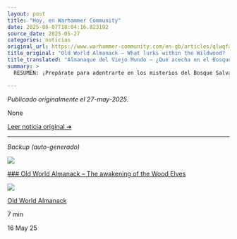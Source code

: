 ```yaml
---
layout: post
title: "Hoy, en Warhammer Community"
date: 2025-06-07T18:04:16.823192
source_date: 2025-05-27
categories: noticias
original_url: https://www.warhammer-community.com/en-gb/articles/qlwqfahu/old-world-almanack-what-lurks-within-the-wildwood/
title_original: "Old World Almanack – What lurks within the Wildwood? - Warhammer Community"
title_translated: "Almanaque del Viejo Mundo – ¿Qué acecha en el Bosque Salvaje? - Comunidad Warhammer"
summary: >
  RESUMEN: ¡Prepárate para adentrarte en los misterios del Bosque Salvaje con el último artículo del Almanaque del Viejo Mundo! Descubre qué criaturas y secretos se esconden entre los árboles de este enigmático lugar, mientras los Elfos Silvanos despiertan de su letargo. Este emocionante avance te llevará a explorar los rincones más oscuros y fascinantes del mundo de Warhammer, donde la magia y el peligro acechan en cada sombra. No te pierdas esta oportunidad de conocer más sobre el despertar de los Elfos Silvanos y su impacto en el Viejo Mundo.

---
```


*Publicado originalmente el 27-may-2025.*

None

[Leer noticia original ➜](https://www.warhammer-community.com/en-gb/articles/qlwqfahu/old-world-almanack-what-lurks-within-the-wildwood/)

---

*Backup (auto-generado)*

![](https://assets.warhammer-community.com/tow_woodelves-may16-1-feature-6ti2gyu4ao.jpg)

[### Old World Almanack – The awakening of the Wood Elves](/en-gb/articles/ozijmoha/old-world-almanack-the-awakening-of-the-wood-elves/ "Old World Almanack – The awakening of the Wood Elves")

![](https://assets.warhammer-community.com/gs-icon-dark_warhammer-theoldworld.svg)

[Old World Almanack](/en-gb/topics/old-world-almanack/ "Old World Almanack")

7 min

16 May 25
